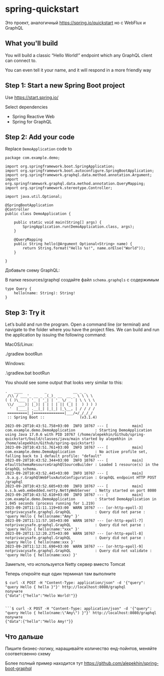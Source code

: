 # spring-quickstart

Это проект, аналогичный https://spring.io/quickstart но с WebFlux и GraphQL

## What you'll build
You will build a classic “Hello World!” endpoint which any GraphQL client can connect to. 

You can even tell it your name, and it will respond in a more friendly way

## Step 1: Start a new Spring Boot project 

Use https://start.spring.io/

Select dependencies

- Spring Reactive Web
- Spring for GraphQL

## Step 2: Add your code

Replace `DemoApplication` code to 
```
package com.example.demo;

import org.springframework.boot.SpringApplication;
import org.springframework.boot.autoconfigure.SpringBootApplication;
import org.springframework.graphql.data.method.annotation.Argument;
import org.springframework.graphql.data.method.annotation.QueryMapping;
import org.springframework.stereotype.Controller;

import java.util.Optional;

@SpringBootApplication
@Controller
public class DemoApplication {

	public static void main(String[] args) {
		SpringApplication.run(DemoApplication.class, args);
	}

	@QueryMapping
	public String hello(@Argument Optional<String> name) {
		return String.format("Hello %s!", name.orElse("World"));
	}

}
```

Добавьте схему GraphQL:

В папке resources/graphql создайте файл `schema.graphqls` с содержимым

```
type Query {
    hello(name: String): String!
}
```

## Step 3: Try it

Let’s build and run the program. Open a command line (or terminal) and navigate to the folder where you have the project files. We can build and run the application by issuing the following command:

MacOS/Linux:

./gradlew bootRun

Windows:

.\gradlew.bat bootRun

You should see some output that looks very similar to this:

```
.   ____          _            __ _ _
 /\\ / ___'_ __ _ _(_)_ __  __ _ \ \ \ \
( ( )\___ | '_ | '_| | '_ \/ _` | \ \ \ \
 \\/  ___)| |_)| | | | | || (_| |  ) ) ) )
  '  |____| .__|_| |_|_| |_\__, | / / / /
 =========|_|==============|___/=/_/_/_/
 :: Spring Boot ::                (v3.1.4)

2023-09-28T10:43:51.758+03:00  INFO 10767 --- [           main] com.example.demo.DemoApplication         : Starting DemoApplication using Java 17.0.6 with PID 10767 (/home/alepekhin/Github/spring-quickstart/build/classes/java/main started by alepekhin in /home/alepekhin/Github/spring-quickstart)
2023-09-28T10:43:51.761+03:00  INFO 10767 --- [           main] com.example.demo.DemoApplication         : No active profile set, falling back to 1 default profile: "default"
2023-09-28T10:43:52.344+03:00  INFO 10767 --- [           main] efaultSchemaResourceGraphQlSourceBuilder : Loaded 1 resource(s) in the GraphQL schema.
2023-09-28T10:43:52.445+03:00  INFO 10767 --- [           main] .b.a.g.r.GraphQlWebFluxAutoConfiguration : GraphQL endpoint HTTP POST /graphql
2023-09-28T10:43:52.605+03:00  INFO 10767 --- [           main] o.s.b.web.embedded.netty.NettyWebServer  : Netty started on port 8080
2023-09-28T10:43:52.610+03:00  INFO 10767 --- [           main] com.example.demo.DemoApplication         : Started DemoApplication in 1.045 seconds (process running for 1.219)
2023-09-28T11:11:11.119+03:00  WARN 10767 --- [or-http-epoll-3] notprivacysafe.graphql.GraphQL           : Query did not parse : 'query Hello { hello(name:"Amy" }'
2023-09-28T11:11:57.165+03:00  WARN 10767 --- [or-http-epoll-7] notprivacysafe.graphql.GraphQL           : Query did not parse : 'query Hello { hello(name:"xxx" }'
2023-09-28T11:12:20.275+03:00  WARN 10767 --- [or-http-epoll-8] notprivacysafe.graphql.GraphQL           : Query did not parse : 'query Hello { hello(name:xxx }'
2023-09-28T11:12:31.690+03:00  WARN 10767 --- [or-http-epoll-9] notprivacysafe.graphql.GraphQL           : Query did not validate : 'query Hello { hello(name:xxx) }'

```

Заметьте, что используется Netty сервер вместо Tomcat

Теперь откройте еще один терминал там выполните

```
$ curl -X POST -H "Content-Type: application/json" -d '{"query": "query Hello { hello }"}' http://localhost:8080/graphql
получите
{"data":{"hello":"Hello World!"}}


```$ curl -X POST -H "Content-Type: application/json" -d '{"query": "query Hello { hello(name:\"Amy\") }"}' http://localhost:8080/graphql
получите
{"data":{"hello":"Hello Amy!"}}
```

## Что дальше

Пишите бизнес-логику, наращивайте количество енд-пойнтов, меняйте соответсвенно схему

Более полный пример находится тут https://github.com/alepekhin/spring-boot-graphql







